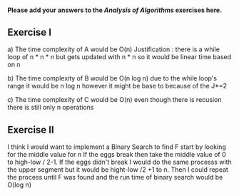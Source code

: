 #### Please add your answers to the ***Analysis of  Algorithms*** exercises here.

## Exercise I

a)
 The time complexity of A would be O(n)
 Justification : there is a while loop of n * n * n but gets updated with n * n  so it would be linear time based on n

b)
The time complexity of B would be O(n log n)
due to the while loop's range it would be n log n however it might be base to because of the J*=2

c)
The time complexity of C would be O(n) even though there is recusion there is still only n operations


## Exercise II
I think I would want to implement a Binary Search to find F
start by looking for the middle value for n If the eggs break then take the middle value of 0 to high-low / 2-1. If the eggs didn't break I would do the same processs with the upper segment but it would be hight-low /2 +1 to n. Then I could repeat the process until F was found and the run time of binary search would be O(log n)